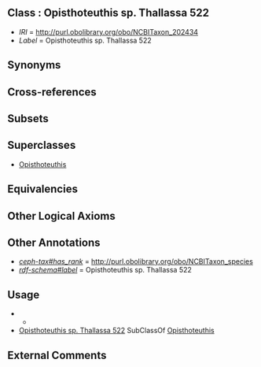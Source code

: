 
## Class : Opisthoteuthis sp. Thallassa 522

 * *IRI* = http://purl.obolibrary.org/obo/NCBITaxon_202434
 * *Label* = Opisthoteuthis sp. Thallassa 522

## Synonyms


## Cross-references


## Subsets


## Superclasses

 * [Opisthoteuthis](../../NCBITaxon/59/NCBITaxon_102659.md)

## Equivalencies


## Other Logical Axioms


## Other Annotations

 * *[ceph-tax#has_rank](../../ceph-tax#has/nk/ceph-tax#has_rank.md)* = http://purl.obolibrary.org/obo/NCBITaxon_species
 * *[rdf-schema#label](../../el/rdf-schema#label.md)* = Opisthoteuthis sp. Thallassa 522

## Usage

 * -
 * [Opisthoteuthis sp. Thallassa 522](../../NCBITaxon/34/NCBITaxon_202434.md) SubClassOf [Opisthoteuthis](../../NCBITaxon/59/NCBITaxon_102659.md)

## External Comments

